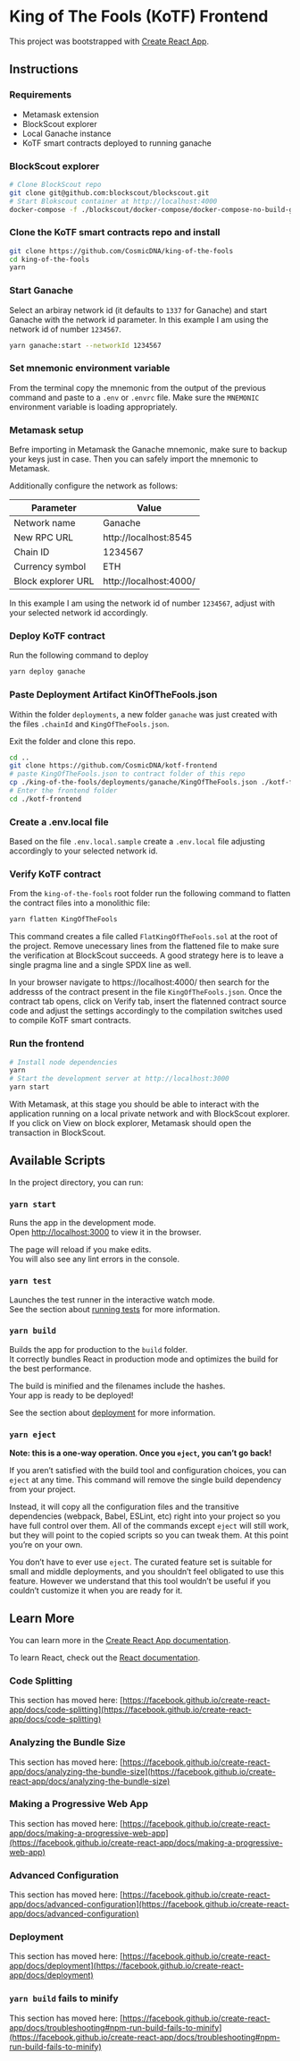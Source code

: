 # King of The Fools (KoTF) Frontend

This project was bootstrapped with [Create React App](https://github.com/facebook/create-react-app).

## Instructions

### Requirements
- Metamask extension
- BlockScout explorer
- Local Ganache instance
- KoTF smart contracts deployed to running ganache

### BlockScout explorer

```bash
# Clone BlockScout repo
git clone git@github.com:blockscout/blockscout.git
# Start Blokscout container at http://localhost:4000
docker-compose -f ./blockscout/docker-compose/docker-compose-no-build-ganache.yml up -d
```
### Clone the KoTF smart contracts repo and install

```bash
git clone https://github.com/CosmicDNA/king-of-the-fools
cd king-of-the-fools
yarn
```

### Start Ganache

Select an arbiray network id (it defaults to `1337` for Ganache) and start Ganache with the network id parameter. In this example I am using the network id of number `1234567`.

```bash
yarn ganache:start --networkId 1234567
```

### Set mnemonic environment variable

From the terminal copy the mnemonic from the output of the previous command and paste to a `.env` or `.envrc` file. Make sure the `MNEMONIC` environment variable is loading appropriately.

### Metamask setup
 Befre importing in Metamask the Ganache mnemonic, make sure to backup your keys just in case. Then you can safely import the mnemonic to Metamask.

 Additionally configure the network as follows:

Parameter | Value
------ | ------
Network name | Ganache
New RPC URL | http://localhost:8545
Chain ID | 1234567
Currency symbol | ETH
Block explorer URL   | http://localhost:4000/

In this example I am using the network id of number `1234567`, adjust with your selected network id accordingly.

### Deploy KoTF contract

Run the following command to deploy
```bash
yarn deploy ganache
```

### Paste Deployment Artifact KinOfTheFools.json
Within the folder `deployments`, a new folder `ganache` was just created with the files `.chainId` and `KingOfTheFools.json`.

Exit the folder and clone this repo.
```bash
cd ..
git clone https://github.com/CosmicDNA/kotf-frontend
# paste KingOfTheFools.json to contract folder of this repo
cp ./king-of-the-fools/deployments/ganache/KingOfTheFools.json ./kotf-frontend/src/contract
# Enter the frontend folder
cd ./kotf-frontend
```

### Create a .env.local file
Based on the file `.env.local.sample` create a `.env.local` file adjusting accordingly to your selected network id.

### Verify KoTF contract

From the `king-of-the-fools` root folder run the following command to flatten the contract files into a monolithic file:

```bash
yarn flatten KingOfTheFools
```

This command creates a file called `FlatKingOfTheFools.sol` at the root of the project. Remove unecessary lines from the flattened file to make sure the verification at BlockScout succeeds. A good strategy here is to leave a single pragma line and a single SPDX line as well.

In your browser navigate to https://localhost:4000/ then search for the addresss of the contract present in the file `KingOfTheFools.json`. Once the contract tab opens, click on Verify tab, insert the flatenned contract source code and adjust the settings accordingly to the compilation switches used to compile KoTF smart contracts.

### Run the frontend

```bash
# Install node dependencies
yarn
# Start the development server at http://localhost:3000
yarn start
```

With Metamask, at this stage you should be able to interact with the application running on a local private network and with BlockScout explorer. If you click on View on block explorer, Metamask should open the transaction in BlockScout.

## Available Scripts

In the project directory, you can run:

### `yarn start`

Runs the app in the development mode.\
Open [http://localhost:3000](http://localhost:3000) to view it in the browser.

The page will reload if you make edits.\
You will also see any lint errors in the console.

### `yarn test`

Launches the test runner in the interactive watch mode.\
See the section about [running tests](https://facebook.github.io/create-react-app/docs/running-tests) for more information.

### `yarn build`

Builds the app for production to the `build` folder.\
It correctly bundles React in production mode and optimizes the build for the best performance.

The build is minified and the filenames include the hashes.\
Your app is ready to be deployed!

See the section about [deployment](https://facebook.github.io/create-react-app/docs/deployment) for more information.

### `yarn eject`

**Note: this is a one-way operation. Once you `eject`, you can’t go back!**

If you aren’t satisfied with the build tool and configuration choices, you can `eject` at any time. This command will remove the single build dependency from your project.

Instead, it will copy all the configuration files and the transitive dependencies (webpack, Babel, ESLint, etc) right into your project so you have full control over them. All of the commands except `eject` will still work, but they will point to the copied scripts so you can tweak them. At this point you’re on your own.

You don’t have to ever use `eject`. The curated feature set is suitable for small and middle deployments, and you shouldn’t feel obligated to use this feature. However we understand that this tool wouldn’t be useful if you couldn’t customize it when you are ready for it.

## Learn More

You can learn more in the [Create React App documentation](https://facebook.github.io/create-react-app/docs/getting-started).

To learn React, check out the [React documentation](https://reactjs.org/).

### Code Splitting

This section has moved here: [https://facebook.github.io/create-react-app/docs/code-splitting](https://facebook.github.io/create-react-app/docs/code-splitting)

### Analyzing the Bundle Size

This section has moved here: [https://facebook.github.io/create-react-app/docs/analyzing-the-bundle-size](https://facebook.github.io/create-react-app/docs/analyzing-the-bundle-size)

### Making a Progressive Web App

This section has moved here: [https://facebook.github.io/create-react-app/docs/making-a-progressive-web-app](https://facebook.github.io/create-react-app/docs/making-a-progressive-web-app)

### Advanced Configuration

This section has moved here: [https://facebook.github.io/create-react-app/docs/advanced-configuration](https://facebook.github.io/create-react-app/docs/advanced-configuration)

### Deployment

This section has moved here: [https://facebook.github.io/create-react-app/docs/deployment](https://facebook.github.io/create-react-app/docs/deployment)

### `yarn build` fails to minify

This section has moved here: [https://facebook.github.io/create-react-app/docs/troubleshooting#npm-run-build-fails-to-minify](https://facebook.github.io/create-react-app/docs/troubleshooting#npm-run-build-fails-to-minify)
